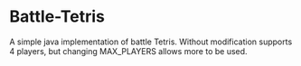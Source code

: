 Battle-Tetris
=============

A simple java implementation of battle Tetris. Without modification supports 4 players, but changing MAX_PLAYERS allows more to be used.
